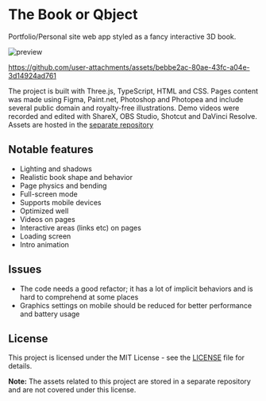 # The Book or Qbject

Portfolio/Personal site web app styled as a fancy interactive 3D book.

![preview](https://github.com/user-attachments/assets/d9f822a4-b90c-404d-a75a-7302f6d6fe6e)

https://github.com/user-attachments/assets/bebbe2ac-80ae-43fc-a04e-3d14924ad761

The project is built with Three.js, TypeScript, HTML and CSS. Pages content was made using Figma, Paint.net, Photoshop and Photopea and include several public domain and royalty-free illustrations. Demo videos were recorded and edited with ShareX, OBS Studio, Shotcut and DaVinci Resolve. Assets are hosted in the [separate repository](https://github.com/Qbject/tboq-assets)

## Notable features

- Lighting and shadows
- Realistic book shape and behavior
- Page physics and bending
- Full-screen mode
- Supports mobile devices
- Optimized well
- Videos on pages
- Interactive areas (links etc) on pages
- Loading screen
- Intro animation

## Issues

- The code needs a good refactor; it has a lot of implicit behaviors and is hard to comprehend at some places
- Graphics settings on mobile should be reduced for better performance and battery usage

## License

This project is licensed under the MIT License - see the [LICENSE](./LICENSE) file for details.

**Note:** The assets related to this project are stored in a separate repository and are not covered under this license.
